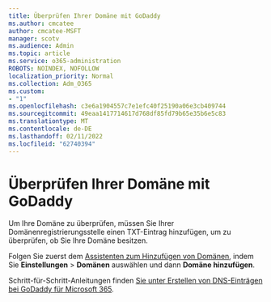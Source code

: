 ```yaml
---
title: Überprüfen Ihrer Domäne mit GoDaddy
ms.author: cmcatee
author: cmcatee-MSFT
manager: scotv
ms.audience: Admin
ms.topic: article
ms.service: o365-administration
ROBOTS: NOINDEX, NOFOLLOW
localization_priority: Normal
ms.collection: Adm_O365
ms.custom:
- "1"
ms.openlocfilehash: c3e6a1904557c7e1efc40f25190a06e3cb409744
ms.sourcegitcommit: 49eaa1417714617d768df85fd79b65e35b6e5c83
ms.translationtype: MT
ms.contentlocale: de-DE
ms.lasthandoff: 02/11/2022
ms.locfileid: "62740394"
---
```

# <a name="verify-your-domain-with-godaddy"></a>Überprüfen Ihrer Domäne mit GoDaddy

Um Ihre Domäne zu überprüfen, müssen Sie Ihrer Domänenregistrierungsstelle einen TXT-Eintrag hinzufügen, um zu überprüfen, ob Sie Ihre Domäne besitzen. 

Folgen Sie zuerst dem [Assistenten zum Hinzufügen von Domänen](https://admin.microsoft.com/Adminportal#/Domains), indem Sie **Einstellungen** \> **Domänen** auswählen und dann **Domäne hinzufügen**.
  
Schritt-für-Schritt-Anleitungen finden [Sie unter Erstellen von DNS-Einträgen bei GoDaddy für Microsoft 365](https://docs.microsoft.com/microsoft-365/admin/dns/create-dns-records-at-godaddy).